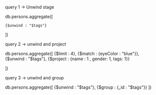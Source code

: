 query 1 -> Unwind stage

db.persons.aggregate([
	
	{$unwind : "$tags"}
])

query 2 -> unwind and project

db.persons.aggregate([
	{$limit : 4},
	{$match : {eyeColor : "blue"}},
	{$unwind : "$tags"},
	{$project : {name : 1 , gender: 1, tags: 1}}

])

query 3 -> unwind and group 

db.persons.aggregate([
	{$unwind : "$tags"},
	{$group : {_id : "$tags"}}
])
